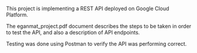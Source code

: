 This project is implementing a REST API deployed on Google Cloud Platform.  

The eganmat_project.pdf document describes the steps to be taken in order to test the API, and also a description of API endpoints.

Testing was done using Postman to verify the API was performing correct.
